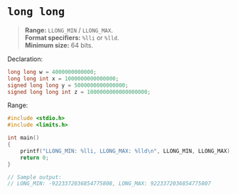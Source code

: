 # `long long`

> **Range:** `LLONG_MIN` / `LLONG_MAX`.  
> **Format specifiers:** `%lli` or `%lld`.  
> **Minimum size:** 64 bits.

Declaration:

```c
long long w = 4000000000000;
long long int x = 1000000000000000;
signed long long y = 5000000000000000;
signed long long int z = 1000000000000000000;
```

Range:

```c
#include <stdio.h>
#include <limits.h>

int main()
{
    printf("LLONG_MIN: %lli, LLONG_MAX: %lld\n", LLONG_MIN, LLONG_MAX);
    return 0;
}

// Sample output:
// LONG_MIN: -9223372036854775808, LONG_MAX: 9223372036854775807
```